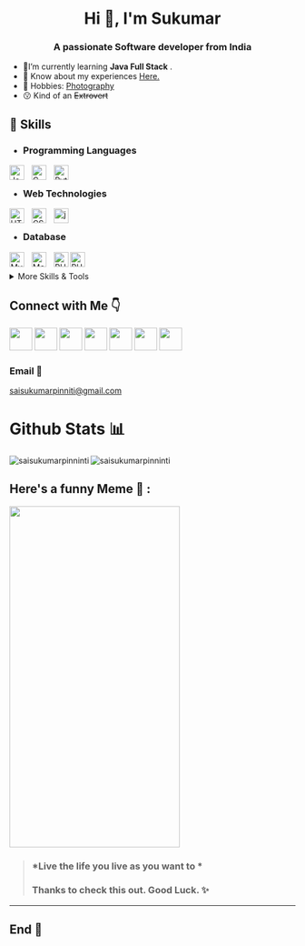 <h1 align="center">Hi 👋, I'm Sukumar</h1>
<h3 align="center">A passionate Software developer from India</h3>

-  🌱I’m currently learning **Java Full Stack** .
-  📄 Know about my experiences [Here.](https://saisukumarpinninti.github.io/resume/)
-  🚀 Hobbies: [Photography](https://instagram.com/unspoken_shutter)
-  😗 Kind of an ~~Extrovert~~

## 💼 Skills

- ### Programming Languages
<img align="left" alt="Java" width="26px" src="https://cdn.jsdelivr.net/gh/devicons/devicon/icons/java/java-original.svg" style="padding-right:10px;"/>
<img align="left" alt="C" width="26px" src="https://cdn.jsdelivr.net/gh/devicons/devicon/icons/c/c-original.svg" style="padding-right:10px;" />
<img align="left" alt="Python" width="26px" src="https://cdn.jsdelivr.net/gh/devicons/devicon/icons/python/python-original-wordmark.svg" style="padding-right:10px;" />
</br>

- ### Web Technologies
<img align="left" alt="HTML5" width="26px" src="https://cdn.jsdelivr.net/gh/devicons/devicon/icons/html5/html5-original.svg" style="padding-right:10px;" />
<img align="left" alt="CSS3" width="26px" src="https://cdn.jsdelivr.net/gh/devicons/devicon/icons/css3/css3-original.svg" style="padding-right:10px;" />
<img align="left" alt="js" width="26px" src="https://cdn.jsdelivr.net/gh/devicons/devicon/icons//javascript/javascript-original.svg" style="padding-right:10px;" />
</br>

- ### Database
<img align="left" alt="MySQL" width="26px" src="https://cdn.jsdelivr.net/gh/devicons/devicon/icons/mysql/mysql-original.svg" style="padding-right:10px;"/>
<img align="left" alt="MongoDb" width="26px" src="https://cdn.jsdelivr.net/gh/devicons/devicon/icons/mongodb/mongodb-plain-wordmark.svg" style="padding-right:10px;"/>
<img align="left" alt="PHP" width="26px" src="https://cdn.jsdelivr.net/gh/devicons/devicon/icons/php/php-original.svg" />
<img align="left" alt="PHP" width="26px" src="https://www.vectorlogo.zone/logos/apache_hadoop/apache_hadoop-icon.svg" />
<br/>
<br/>
<details>
<summary>  More Skills & Tools</summary>
<img align="left" alt="Kotlin" width="26px" src="https://cdn.jsdelivr.net/gh/devicons/devicon/icons/kotlin/kotlin-original.svg" ">
<img align="left" alt="Linux" width="26px" src="https://cdn.jsdelivr.net/gh/devicons/devicon/icons/linux/linux-original.svg" style="padding-right:10px;">
<img align="left" alt="Git" width="26px" src="https://cdn.jsdelivr.net/gh/devicons/devicon/icons/git/git-original.svg" style="padding-right:10px;" />
<img align="left" alt="Github" width="26px" src="https://cdn.jsdelivr.net/gh/devicons/devicon/icons/github/github-original.svg" style="padding-right:10px;" />
<img align="left" alt="Canava" width="26px" src="https://cdn.jsdelivr.net/gh/devicons/devicon/icons/canva/canva-original.svg" style="padding-right:10px;" />
<img align="left" alt="Visual Studio Code" width="26px" src="https://cdn.jsdelivr.net/gh/devicons/devicon/icons/vscode/vscode-original.svg" style="padding-right:10px;">
<img align="left" alt="Intellij Idea" width="26px" src="https://cdn.jsdelivr.net/gh/devicons/devicon/icons/intellij/intellij-original.svg" style="padding-right:10px;" />
<img align="left" alt="Figma" width="26px" src="https://www.vectorlogo.zone/logos/figma/figma-icon.svg" style="padding-right:10px;" />
<img align="left" alt="PhotoShop" width="26px" src="https://cdn.jsdelivr.net/gh/devicons/devicon/icons/photoshop/photoshop-line.svg" style="padding-right:10px;" />
<img align="left" alt="premierepro" width="26px" src="https://cdn.jsdelivr.net/gh/devicons/devicon/icons/premierepro/premierepro-original.svg" style="padding-right:10px;" />
<img align="left" alt="R" width="26px" src="https://cdn.jsdelivr.net/gh/devicons/devicon/icons/rstudio/rstudio-plain.svg" style="padding-right:10px;" />
<br />
</details>


## Connect with Me 👇
[<img src="https://img.icons8.com/color/48/000000/twitter.png" height="40" width="40"  />](https://twitter.com/vrsmps)
[<img src="https://img.icons8.com/fluency/48/000000/linkedin.png" height="40" width="40"  />](https://www.linkedin.com/in/pinninti-sai-sukumar/)
[<img src="https://img.icons8.com/color/48/000000/github.png" height="40" width="40"  />](https://saisukumarpinninti.github.io/resume/)
[<img src="https://img.icons8.com/color/48/000000/instagram-new--v2.png" height="40" width="40"  />](https://instagram.com/unspoken_shutter)
[<img src="https://img.icons8.com/color/48/000000/youtube-play.png" height="40" width="40"  />](https://www.youtube.com/c/unspoken_shutter)
[<img src="https://hrcdn.net/community-frontend/assets/brand/logo-new-white-green-a5cb16e0ae.svg" height="40" width="40"  />](https://www.hackerrank.com/pinninti_sai)
[<img src="https://media.geeksforgeeks.org/wp-content/cdn-uploads/20210420155809/gfg-new-logo.png" height="40" width="40"  />](https://auth.geeksforgeeks.org/user/pinnintisai)
### Email 📧
saisukumarpinniti@gmail.com

# Github Stats 📊
<p><img align="left" src="https://github-readme-stats.vercel.app/api/top-langs?username=saisukumarpinninti&show_icons=true&locale=en&layout=compact" alt="saisukumarpinninti" /></p>

<p><img align="center" src="https://github-readme-streak-stats.herokuapp.com/?user=saisukumarpinninti&" alt="saisukumarpinninti" /></p>

## Here's a funny Meme 🤣 :
<img src="https://programmerhumor.io/wp-content/webp-express/webp-images/doc-root/wp-content/uploads/2022/02/programmerhumor-io-javascript-memes-python-memes-16feac2cf74c334-608x1091.jpg" width="300px" height = 600px />


> ### *Live the life you live as you want to *
> ### Thanks to check this out. Good Luck. ✨
---
## End 🙂
